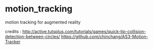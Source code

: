 motion_tracking
===============

motion tracking for augmented reality

credits :
http://active.tutsplus.com/tutorials/games/quick-tip-collision-detection-between-circles/
https://github.com/chinchang/AS3-Motion-Tracker
